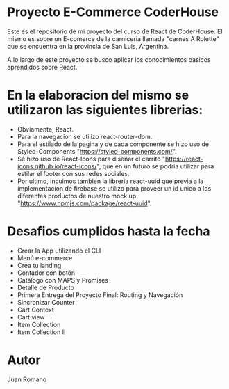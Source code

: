 # Proyecto E-Commerce CoderHouse

Este es el repositorio de mi proyecto del curso de React de CoderHouse. El mismo es sobre un E-comerce de la carniceria llamada "carnes A Rolette" que se encuentra en la provincia de San Luis, Argentina.

A lo largo de este proyecto se busco aplicar los conocimientos basicos aprendidos sobre React.

# En la elaboracion del mismo se utilizaron las siguientes librerias:

 - Obviamente, React.
 - Para la navegacion se utilizo react-router-dom.
 - Para el estilado de la pagina y de cada componente se hizo uso de Styled-Components "https://styled-components.com/".
 - Se hizo uso de React-Icons para diseñar el carrito "https://react-icons.github.io/react-icons/", que en un futuro se podria utilizar para estilar el footer con sus redes sociales.
 - Por ultimo, incuimos tambien la libreria react-uuid que previa a la implementacion de firebase se utilizo para proveer un id unico a los diferentes productos de nuestro mock up "https://www.npmjs.com/package/react-uuid".

# Desafios cumplidos hasta la fecha

 - Crear la App utilizando el CLI
 - Menú e-commerce
 - Crea tu landing
 - Contador con botón
 - Catálogo con MAPS y Promises
 - Detalle de Producto
 - Primera Entrega del Proyecto Final: Routing y Navegación
 - Sincronizar Counter
 - Cart Context
 - Cart view
 - Item Collection
 - Item Collection II

 # Autor

 Juan Romano